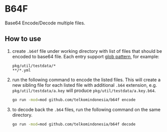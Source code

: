 # B64F

Base64 Encode/Decode multiple files.

## How to use

1. create `.b64f` file under working directory with list of files that should be encoded to base64 file. Each entry support [glob pattern](https://github.com/gobwas/glob), for example:

    ```.
    pkg/util/testdata/*
    **/*.yml
    ```

1. run the following command to encode the listed files. This will create a new sibling file for each listed file with additional `.b64` extension, e.g. `pkg/util/testdata/a.key` will produce `pkg/util/testdata/a.key.b64`.

    ```bash
    go run -mod=mod github.com/telkomindonesia/b64f encode
    ```

1. to decode back the `.b64` files, run the following command on the same directory.

    ```bash
    go run -mod=mod github.com/telkomindonesia/b64f decode
    ```
